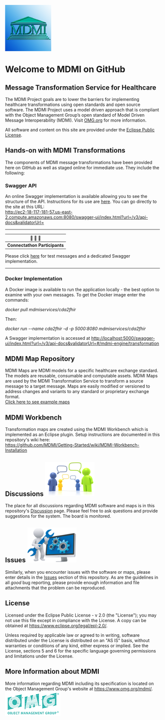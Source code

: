 ![MDMI](/files/images/MDMI_Logo.png)
# Welcome to MDMI on GitHub
## Message Transformation Service for Healthcare
The MDMI Project goals are to lower the barriers for implementing healthcare transformations using open standards and open source software. The MDMI Project uses a model driven approach that is compliant with the Object Management Group’s open standard of Model Driven Message Interoperability (MDMI). Visit [OMG.org](https://www.omg.org/spec/MDMI/1.0) for more information.

All software and content on this site are provided under the [Eclipse Public License](/files/Eclipse%20Public%20License%20-%20v%202.0.pdf).

## Hands-on with MDMI Transformations
The components of MDMI message transformations have been provided here on GitHub as well as staged online for immediate use. They include the following:

### Swagger API
An online Swagger implementation is available allowing you to see the structure of the API. Instructions for its use are [here](
https://github.com/MDMI/Getting-Started/wiki/MDMI-Message-Transformations-Using-Swagger). You can go directly to the site at this URL:  
http://ec2-18-117-181-57.us-east-2.compute.amazonaws.com:8080/swagger-ui/index.html?url=/v3/api-docs&validatorUrl=  

---

| 🚩 🚩 🚩 |
| ----------|
| **Connectathon Participants** |  

Please click [here](https://github.com/MDMI/Getting-Started/wiki/Connectathon-Testing) for test messages and a dedicated Swagger implementation.

---

### Docker Implementation
A Docker image is available to run the application locally - the best option to examine with your own messages. To get the Docker image enter the commands:

*docker pull mdmiservices/cda2fhir*  

Then:

*docker run --name cda2fhir -d -p 5000:8080 mdmiservices/cda2fhir*

A Swagger implementation is accessed at [http://localhost:5000/swagger-ui/index.html?url=/v3/api-docs&validatorUrl=#/mdmi-engine/transformation](http://localhost:5000/swagger-ui/index.html?url=/v3/api-docs&validatorUrl=#/mdmi-engine/transformation)

## MDMI Map Repository
MDMI Maps are MDMI models for a specific healthcare exchange standard. The models are reusable, consumable and computable assets. MDMI Maps are used by the MDMI Transformation Service to transform a source message to a target message. Maps are easily modified or versioned to address changes and variants to any standard or proprietary exchange format.  
[Click here to see example maps](https://github.com/MDMI/Getting-Started/tree/main/Maps)

## MDMI Workbench
Transformation maps are created using the MDMI Workbench which is implemented as an Eclipse plugin. Setup instructions are documented in this repository's wiki here:  
https://github.com/MDMI/Getting-Started/wiki/MDMI-Workbench-Installation

## Discussions ![Discussions](/files/images/discuss3-160.png)
The place for all discussions regarding MDMI software and maps is in this repository's [Discussion](https://github.com/MDMI/Getting-Started/discussions) page. Please feel free to ask questions and provide suggestions for the system. The board is monitored.

## Issues ![Issues](/files/images/issues160.png)
Similarly, when you encounter issues with the software or maps, please enter details in the [Issues](https://github.com/MDMI/Getting-Started/issues) section of this repository. As are the guidelines in all _good_ bug reporting, please provide enough information and file attachments that the problem can be reproduced.

## License ##
Licensed under the Eclipse Public License - v 2.0 (the "License"); you may not use this file except in compliance with the License. A copy can be obtained at https://www.eclipse.org/legal/epl-2.0/.

Unless required by applicable law or agreed to in writing, software distributed under the License is distributed on an "AS IS" basis, without warranties or conditions of any kind, either express or implied. See the License, sections 5 and 6 for the specific language governing permissions and limitations under the License.
 
## More Information about MDMI
More information regarding MDMI including its specification is located on the Object Management Group's website at https://www.omg.org/mdmi/.  
![OMG](/files/images/OMG_Logo.png)
